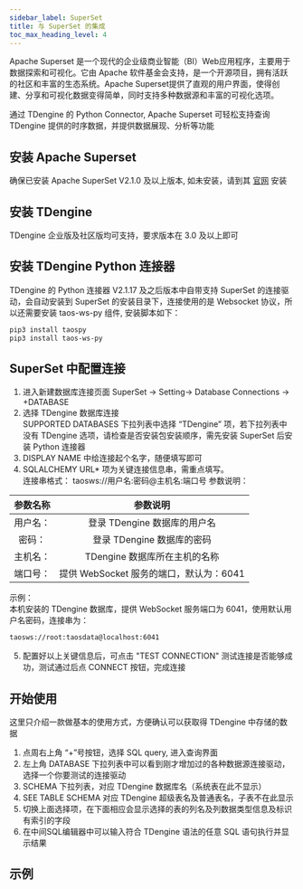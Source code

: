 ```yaml
---
sidebar_label: SuperSet
title: 与 SuperSet 的集成
toc_max_heading_level: 4
---
```

‌Apache Superset‌ 是一个现代的企业级商业智能（BI）Web应用程序，主要用于数据探索和可视化。它由 Apache 软件基金会支持，是一个开源项目，拥有活跃的社区和丰富的生态系统。Apache Superset提供了直观的用户界面，使得创建、分享和可视化数据变得简单，同时支持多种数据源和丰富的可视化选项‌。

通过 TDengine 的 Python Connector, ‌Apache Superset‌ 可轻松支持查询 TDengine 提供的时序数据，并提供数据展现、分析等功能

## 安装 Apache Superset
确保已安装 Apache SuperSet V2.1.0 及以上版本, 如未安装，请到其 [官网](https://superset.apache.org/) 安装

## 安装 TDengine
TDengine 企业版及社区版均可支持，要求版本在 3.0 及以上即可

## 安装 TDengine Python 连接器
TDengine 的 Python 连接器 V2.1.17 及之后版本中自带支持 SuperSet 的连接驱动，会自动安装到 SuperSet 的安装目录下，连接使用的是 Websocket 协议，所以还需要安装 taos-ws-py 组件, 安装脚本如下：   
```bash
pip3 install taospy
pip3 install taos-ws-py
```

## SuperSet 中配置连接
1. 进入新建数据库连接页面 
     SuperSet -> Setting-> Database Connections -> +DATABASE   
2. 选择 TDengine 数据库连接  
   SUPPORTED DATABASES 下拉列表中选择 “TDengine” 项，若下拉列表中没有 TDengine 选项，请检查是否安装包安装顺序，需先安装 SuperSet 后安装 Python 连接器  
3. DISPLAY NAME 中给连接起个名字，随便填写即可   
4. SQLALCHEMY URL* 项为关键连接信息串，需重点填写。   
       连接串格式： taosws://用户名:密码@主机名:端口号
       参数说明：   

| 参数名称 | 参数说明 |
|:-------:|:---------:|
| 用户名： | 登录 TDengine 数据库的用户名  
| 密码：   | 登录 TDengine 数据库的密码  
| 主机名： | TDengine 数据库所在主机的名称  
| 端口号： | 提供 WebSocket 服务的端口，默认为：6041  
         

示例：    
本机安装的 TDengine 数据库，提供 WebSocket 服务端口为 6041，使用默认用户名密码，连接串为：    
```bash
taosws://root:taosdata@localhost:6041  
```
5. 配置好以上关键信息后，可点击 "TEST CONNECTION" 测试连接是否能够成功，测试通过后点 CONNECT 按钮，完成连接
       

## 开始使用
这里只介绍一款做基本的使用方式，方便确认可以获取得 TDengine 中存储的数据  
1. 点周右上角 “+”号按钮，选择 SQL query, 进入查询界面  
2. 左上角 DATABASE 下拉列表中可以看到刚才增加过的各种数据源连接驱动，选择一个你要测试的连接驱动  
3. SCHEMA 下拉列表，对应 TDengine 数据库名（系统表在此不显示）  
4. SEE TABLE SCHEMA 对应 TDengine 超级表名及普通表名，子表不在此显示  
5. 切换上面选择项，在下面相应会显示选择的表的列名及列数据类型信息及标识有索引的字段  
6. 在中间SQL编辑器中可以输入符合 TDengine 语法的任意 SQL 语句执行并显示结果  

## 示例